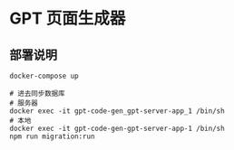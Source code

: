 # GPT 页面生成器

## 部署说明

```shell
docker-compose up

# 进去同步数据库
# 服务器
docker exec -it gpt-code-gen_gpt-server-app_1 /bin/sh
# 本地
docker exec -it gpt-code-gen-gpt-server-app-1 /bin/sh
npm run migration:run
```
